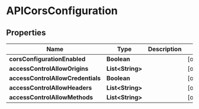 
# APICorsConfiguration

## Properties
Name | Type | Description | Notes
------------ | ------------- | ------------- | -------------
**corsConfigurationEnabled** | **Boolean** |  |  [optional]
**accessControlAllowOrigins** | **List&lt;String&gt;** |  |  [optional]
**accessControlAllowCredentials** | **Boolean** |  |  [optional]
**accessControlAllowHeaders** | **List&lt;String&gt;** |  |  [optional]
**accessControlAllowMethods** | **List&lt;String&gt;** |  |  [optional]



